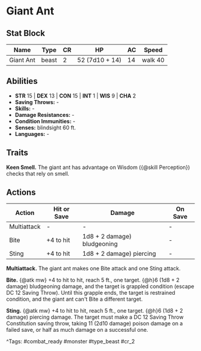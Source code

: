 # Giant Ant

## Stat Block

| Name | Type | CR | HP | AC | Speed |
|------|------|----|----|----|-------|
| Giant Ant | beast | 2 | 52 (7d10 + 14) | 14 | walk 40 |

## Abilities

- **STR** 15 | **DEX** 13 | **CON** 15 | **INT** 1 | **WIS** 9 | **CHA** 2
- **Saving Throws:** -  
- **Skills:** -  
- **Damage Resistances:** -  
- **Condition Immunities:** -  
- **Senses:** blindsight 60 ft.  
- **Languages:** -

## Traits

**Keen Smell.** The giant ant has advantage on Wisdom ({@skill Perception}) checks that rely on smell.


## Actions

| Action | Hit or Save | Damage | On Save |
|--------|--------------|--------|----------|
| Multiattack | - | - | - |
| Bite | +4 to hit | 1d8 + 2 damage) bludgeoning | - |
| Sting | +4 to hit | 1d8 + 2 damage) piercing | - |

**Multiattack.** The giant ant makes one Bite attack and one Sting attack.

**Bite.** {@atk mw} +4 to hit to hit, reach 5 ft., one target. {@h}6 (1d8 + 2 damage) bludgeoning damage, and the target is grappled condition (escape DC 12 Saving Throw). Until this grapple ends, the target is restrained condition, and the giant ant can't Bite a different target.

**Sting.** {@atk mw} +4 to hit to hit, reach 5 ft., one target. {@h}6 (1d8 + 2 damage) piercing damage. The target must make a DC 12 Saving Throw Constitution saving throw, taking 11 (2d10 damage) poison damage on a failed save, or half as much damage on a successful one.


^Tags: #combat_ready #monster #type_beast #cr_2